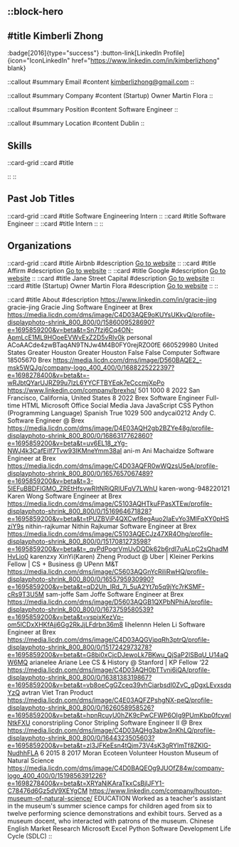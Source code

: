 ::block-hero
---
#title
Kimberli Zhong
---

:badge[2016]{type="success"}
:button-link[LinkedIn Profile]{icon="IconLinkedIn" href="https://www.linkedin.com/in/kimberlizhong" blank}

::callout
#summary
Email
#content
kimberlizhong@gmail.com
::

::callout
#summary
Company
#content
(Startup) Owner Martin Flora
::

::callout
#summary
Position
#content
Software Engineer
::

::callout
#summary
Location
#content
Dublin
::

## Skills
::card-grid
::card
#title

::
::

## Past Job Titles
::card-grid
::card
#title
Software Engineering Intern
::
::card
#title
Software Engineer
::
::card
#title
Intern
::
::

## Organizations
::card-grid
::card
#title
Airbnb
#description
[Go to website](airbnb.com)
::
::card
#title
Affirm
#description
[Go to website](affirm.com)
::
::card
#title
Google
#description
[Go to website](google.com)
::
::card
#title
Jane Street Capital
#description
[Go to website](janestreet.com)
::
::card
#title
(Startup) Owner Martin Flora
#description
[Go to website](idkunim.info)
::
::

::card
#title
About
#description
https://www.linkedin.com/in/gracie-jing gracie-jing Gracie Jing Software Engineer at Brex https://media.licdn.com/dms/image/C4D03AQE9oKUYsUKkvQ/profile-displayphoto-shrink_800_800/0/1586009528690?e=1695859200&v=beta&t=Sn7fzj6Cq4ON-ApmLcE1ML9HOoeEVWvExZ2D5vRIv0k personal ACoAACde4zwBTaqAN9TNJw4M4B0FY0rejRZO0fE 660529980 United States Greater Houston Greater Houston False False Computer Software 18505670 Brex https://media.licdn.com/dms/image/D560BAQE2_-msk5WQJg/company-logo_400_400/0/1688225222397?e=1698278400&v=beta&t=-wRJbtQYarUJRZ99u7lzL6YYCFTBYEqk7eCccmjXpPo https://www.linkedin.com/company/brexhq/ 501 1000 8 2022 San Francisco, California, United States 8 2022 Brex Software Engineer Full-time HTML Microsoft Office Social Media Java JavaScript CSS Python (Programming Language) Spanish True 1029 500 andycai0212 Andy C. Software Engineer @ Brex https://media.licdn.com/dms/image/D4E03AQH2gb2BZYe48g/profile-displayphoto-shrink_800_800/0/1686317762860?e=1695859200&v=beta&t=uv6EL18_zYg-NWJ4k3CafEiIf7Tvw93IKMneYmm38aI ani-m Ani Machaidze Software Engineer at Brex https://media.licdn.com/dms/image/C4D03AQFR0wWQzsU5eA/profile-displayphoto-shrink_800_800/0/1657657067489?e=1695859200&v=beta&t=3-5IEFuBBDFlGMO_ZREtHfsvwRItNRiQRlUFqV7LWhU karen-wong-948220121 Karen Wong Software Engineer at Brex https://media.licdn.com/dms/image/C5103AQHTkuFPasXTEw/profile-displayphoto-shrink_800_800/0/1516964671828?e=1695859200&v=beta&t=tPUZBViP4QXCwf8egAuo2IaEvYo3MlFqXY0pHSziY9s nithin-rajkumar Nithin Rajkumar Software Engineer at Brex https://media.licdn.com/dms/image/C5103AQECJz47XR4Ohg/profile-displayphoto-shrink_800_800/0/1517081273598?e=1695859200&v=beta&t=_qyPdPogrVmUvDQDk62b6rdI7uALpC2sQhadMHvLio0 karenzxy XinYi(Karen) Zheng Product @ Uber | Kleiner Perkins Fellow | CS + Business @ UPenn M&T https://media.licdn.com/dms/image/C5603AQGnYcRiliRwHQ/profile-displayphoto-shrink_800_800/0/1655795930990?e=1695859200&v=beta&t=qD2Uh_IRd_7i_5uA2Yt7p5q9jYc7rKSMF-cRs9T3U5M sam-joffe Sam Joffe Software Engineer at Brex https://media.licdn.com/dms/image/D5603AQGB1QXPbNPhiA/profile-displayphoto-shrink_800_800/0/1673759580539?e=1695859200&v=beta&t=vspixKezVp-om5lCDxXHKfAjj6Gg2RkJjLFdrbn36m8 lihelennn Helen Li Software Engineer at Brex https://media.licdn.com/dms/image/C4D03AQGVjpqRh3ptrQ/profile-displayphoto-shrink_800_800/0/1517242973278?e=1695859200&v=beta&t=G8bi0xCjcDJewoLk7BKwu_QjSaP2lSBqU_U14aQW6MQ arianelee Ariane Lee CS & History @ Stanford | KP Fellow ‘22 https://media.licdn.com/dms/image/C4D03AQH0bTTvni6iQA/profile-displayphoto-shrink_800_800/0/1638138319867?e=1695859200&v=beta&t=vb8oeCgGZceq39vhCiarbsdl0ZvC_gDgxLEvxsdqYzQ avtran Viet Tran Product https://media.licdn.com/dms/image/C4E03AQFZPshgNX-peQ/profile-displayphoto-shrink_800_800/0/1626058958526?e=1695859200&v=beta&t=hpnRcuyU0hZK9cPwCFWP6OIg9PUmKbp0fcywINtkFXU conorstripling Conor Stripling Software Engineer II @ Brex https://media.licdn.com/dms/image/C4D03AQHg3abw3nKhLQ/profile-displayphoto-shrink_800_800/0/1644323505603?e=1695859200&v=beta&t=zl3JFKeEsn4tQjm73V4sK3gRYlmTf8ZKlG-NudhhFLA 6 2015 8 2017 Moran Ecoteen Volunteer Houston Museum of Natural Science https://media.licdn.com/dms/image/C4D0BAQEOg9JUOfZ84w/company-logo_400_400/0/1519856391226?e=1698278400&v=beta&t=XRYaNjKAraTkxCsBjlJFY1-C78476d6Gz5dV9XEYgCM https://www.linkedin.com/company/houston-museum-of-natural-science/ EDUCATION Worked as a teacher's assistant in the museum's summer science camps for children aged from six to twelve performing science demonstrations and exhibit tours. Served as a museum docent, who interacted with patrons of the museum. Chinese English Market Research Microsoft Excel Python Software Development Life Cycle (SDLC)
::
